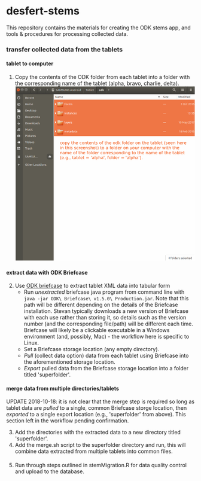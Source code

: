 # desfert-stems

This repository contains the materials for creating the ODK stems app, and tools & procedures for processing collected data.

### transfer collected data from the tablets

#### tablet to computer

1. Copy the contents of the ODK folder from each tablet into a folder with the corresponding name of the tablet (alpha, bravo, charlie, delta).
![copy_odk_data](figures/copy_odk_data.png)

#### extract data with ODK Briefcase

2. Use [ODK briefcase](https://docs.opendatakit.org/briefcase-intro/) to extract tablet XML data into tabular form
    + Run *unextracted* briefcase java program from command line with ```java -jar ODK\ Briefcase\ v1.5.0\ Production.jar```. Note that this path will be different depending on the details of the Briefcase installation. Stevan typically downloads a new version of Briefcase with each use rather than storing it, so details such as the version number (and the corresponding file/path) will be different each time. Briefcase will likely be a clickable executable in a Windows environment (and, possibly, Mac) - the workflow here is specific to Linux.
    + Set a Briefcase storage location (any empty directory).
    + *Pull* (collect data option) data from each tablet using Briefcase into the aforementioned storage location.
    + *Export* pulled data from the Briefcase storage location into a folder titled 'superfolder'.
    
#### merge data from multiple directories/tablets

UPDATE 2018-10-18: it is not clear that the merge step is required so long as tablet data are *pulled* to a single, common Briefcase storge location, then *exported* to a single export location (e.g., 'superfolder' from above). This section left in the workflow pending confirmation.

3. Add the directories with the extracted data to a new directory titled 'superfolder'.
4. Add the merge.sh script to the superfolder directory and run, this will combine data extracted from multiple tablets into common files.

####

5. Run through steps outlined in stemMigration.R for data quality control and upload to the database.